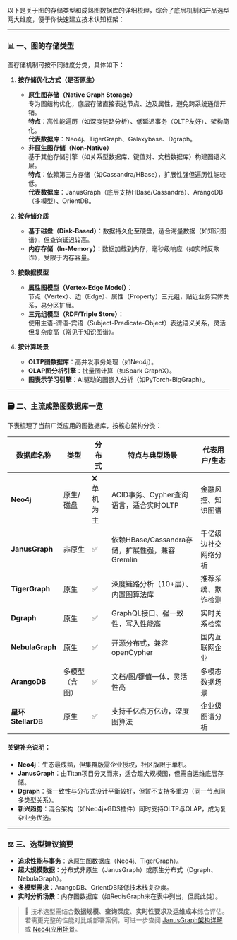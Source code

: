 以下是关于图的存储类型和成熟图数据库的详细梳理，综合了底层机制和产品选型两大维度，便于你快速建立技术认知框架：

---

### 📊 一、图的存储类型  
图存储机制可按不同维度分类，具体如下：

1. **按存储优化方式（是否原生）**   
   - **原生图存储（Native Graph Storage）**  
     专为图结构优化，底层存储直接表达节点、边及属性，避免跨系统通信开销。  
     **特点**：高性能遍历（如深度链路分析）、低延迟事务（OLTP友好）、架构简化。  
     **代表数据库**：Neo4j、TigerGraph、Galaxybase、Dgraph。  
   - **非原生图存储（Non-Native）**  
     基于其他存储引擎（如关系型数据库、键值对、文档数据库）构建图语义层。  
     **特点**：依赖第三方存储（如Cassandra/HBase），扩展性强但遍历性能较低。  
     **代表数据库**：JanusGraph（底层支持HBase/Cassandra）、ArangoDB（多模型）、OrientDB。

2. **按存储介质**   
   - **基于磁盘（Disk-Based）**：数据持久化至硬盘，适合海量数据（如知识图谱），但查询延迟较高。  
   - **内存存储（In-Memory）**：数据加载到内存，毫秒级响应（如实时反欺诈），受限于内存容量。

3. **按数据模型**   
   - **属性图模型（Vertex-Edge Model）**：  
     节点（Vertex）、边（Edge）、属性（Property）三元组，贴近业务实体关系，易分区扩展。  
   - **三元组模型（RDF/Triple Store）**：  
     使用主语-谓语-宾语（Subject-Predicate-Object）表达语义关系，灵活但复杂度高（常见于知识图谱）。

4. **按计算场景**   
   - **OLTP图数据库**：高并发事务处理（如Neo4j）。  
   - **OLAP图分析引擎**：批量图计算（如Spark GraphX）。  
   - **图表示学习引擎**：AI驱动的图嵌入分析（如PyTorch-BigGraph）。

---

### 🗃️ 二、主流成熟图数据库一览  
下表梳理了当前广泛应用的图数据库，按核心架构分类：

| **数据库名称**       | **类型**       | **分布式** | **特点与典型场景**                              | **代表用户/生态**          |
|----------------------|----------------|------------|-------------------------------------------------|----------------------------|
| **Neo4j**            | 原生/磁盘      | ❌ 单机为主 | ACID事务、Cypher查询语言，适合实时OLTP          | 金融风控、知识图谱 |
| **JanusGraph**       | 非原生         | ✅          | 依赖HBase/Cassandra存储，扩展性强，兼容Gremlin | 千亿级边社交网络分析 |
| **TigerGraph**       | 原生           | ✅          | 深度链路分析（10+层）、内置图算法库             | 推荐系统、欺诈检测 |
| **Dgraph**           | 原生           | ✅          | GraphQL接口、强一致性，写入性能高               | 实时关系检索       |
| **NebulaGraph**      | 原生           | ✅          | 开源分布式，兼容openCypher                      | 国内互联网企业     |
| **ArangoDB**         | 多模型（含图） | ✅          | 文档/图/键值一体，灵活性高                      | 多模态数据场景     |
| **星环StellarDB**    | 原生           | ✅          | 支持千亿点万亿边，深度图算法                    | 企业级图谱分析     |

#### 关键补充说明：
- **Neo4j**：生态最成熟，但集群版需企业授权，社区版限于单机。  
- **JanusGraph**：由Titan项目分叉而来，适合超大规模图，但需自运维底层存储。  
- **Dgraph**：强一致性与分布式设计平衡较好，但暂不支持多重边（同一节点间多类型关系）。  
- **新兴趋势**：混合架构（如Neo4j+GDS插件）同时支持OLTP与OLAP，成为复杂业务优选。

---

### ⚖️ 三、选型建议摘要  
- **追求性能与事务**：选原生图数据库（Neo4j、TigerGraph）。  
- **超大规模数据**：分布式非原生（JanusGraph）或原生分布式（Dgraph、NebulaGraph）。  
- **多模型需求**：ArangoDB、OrientDB降低技术栈复杂度。  
- **实时分析场景**：内存图数据库（如RedisGraph未在表中列出，但属此类）。

> 💎 技术选型需结合**数据规模**、**查询深度**、**实时性要求**及**运维成本**综合评估。若需更完整的性能对比或部署案例，可进一步查阅 [JanusGraph架构详解](https://avoid.overfit.cn/post/60e971c32bbd443b8351dde948d070ff) 或 [Neo4j应用场景](https://avoid.overfit.cn/post/60e971c32bbd443b8351dde948d070ff)。
